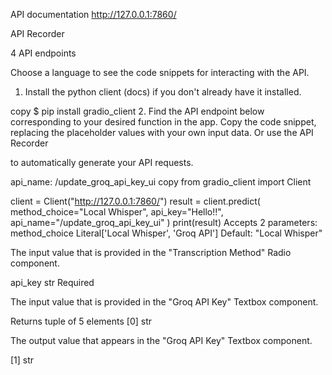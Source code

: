 API documentation
http://127.0.0.1:7860/

API Recorder

4 API endpoints

Choose a language to see the code snippets for interacting with the API.

1. Install the python client (docs) if you don't already have it installed.

copy
$ pip install gradio_client 2. Find the API endpoint below corresponding to your desired function in the app. Copy the code snippet, replacing the placeholder values with your own input data. Or use the
API Recorder

to automatically generate your API requests.

api_name: /update_groq_api_key_ui
copy
from gradio_client import Client

client = Client("http://127.0.0.1:7860/")
result = client.predict(
method_choice="Local Whisper",
api_key="Hello!!",
api_name="/update_groq_api_key_ui"
)
print(result)
Accepts 2 parameters:
method_choice Literal['Local Whisper', 'Groq API'] Default: "Local Whisper"

The input value that is provided in the "Transcription Method" Radio component.

api_key str Required

The input value that is provided in the "Groq API Key" Textbox component.

Returns tuple of 5 elements
[0] str

The output value that appears in the "Groq API Key" Textbox component.

[1] str
